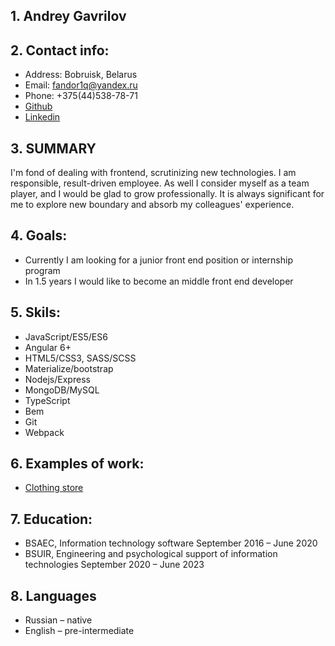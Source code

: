## 1. Andrey Gavrilov
## 2. Contact info:
* Address: Bobruisk, Belarus
* Email: fandor1q@yandex.ru
* Phone: +375(44)538-78-71
* [Github]( https://github.com/IKLOA)
* [Linkedin]( https://www.linkedin.com/in/andrey-gavrilov-625664196)

## 3. SUMMARY
I'm fond of dealing with frontend, scrutinizing new technologies. I am responsible, result-driven employee. As well I consider myself as a team player, and I would be glad to grow professionally. It is always significant for me to explore new boundary and absorb my colleagues' experience. 

## 4. Goals:
* Currently I am looking for a junior front end position or internship program
* In 1.5 years I would like to become an middle front end developer

## 5. Skils:
* JavaScript/ES5/ES6
* Angular 6+
* HTML5/CSS3, SASS/SCSS
* Materialize/bootstrap
* Nodejs/Express
* MongoDB/MySQL
* TypeScript
* Bem
* Git
* Webpack

## 6. Examples of work:
* [Сlothing store](https://stormy-harbor-74860.herokuapp.com/home)

## 7. Education:
* BSAEC, Information technology software
September 2016 – June 2020
* BSUIR, Engineering and psychological support of information technologies
September 2020 – June 2023

## 8. Languages
* Russian – native
* English – pre-intermediate
